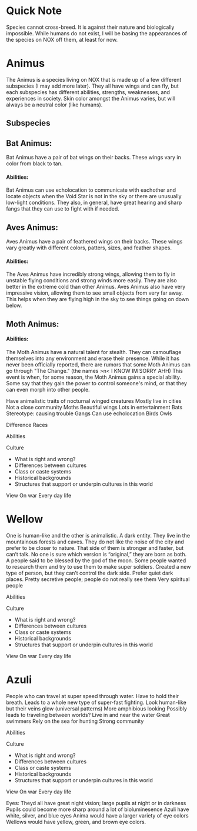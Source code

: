 # Quick Note
Species cannot cross-breed. It is against their nature and biologically impossible. While humans do not exist, I will be basing the appearances of the species on NOX off them, at least for now.

# Animus
The Animus is a species living on NOX that is made up of a few different subspecies (I may add more later). They all have wings and can fly, but each subspecies has different abilities, strengths, weaknesses, and experiences in society. Skin color amongst the Animus varies, but will always be a neutral color (like humans).

## Subspecies

## Bat Animus:
Bat Animus have a pair of bat wings on their backs. These wings vary in color from black to tan. 

#### Abilities:
Bat Animus can use echolocation to communicate with eachother and locate objects when the Void Star is not in the sky or there are unusually low-light conditions. They also, in general, have great hearing and sharp fangs that they can use to fight with if needed. 


## Aves Animus: 
Aves Animus have a pair of feathered wings on their backs. These wings vary greatly with different colors, patters, sizes, and feather shapes. 

#### Abilities:
The Aves Animus have incredibly strong wings, allowing them to fly in unstable flying conditions and strong winds more easily. They are also better in the extreme cold than other Animus. Aves Animus also have very impressive vision, allowing them to see small objects from very far away. This helps when they are flying high in the sky to see things going on down below. 


## Moth Animus:

#### Abilities:
The Moth Animus have a natural talent for stealth. They can camouflage themselves into any environment and erase their presence. While it has never been officially reported, there are rumors that some Moth Animus can go through "The Change." (the names >n< I KNOW IM SORRY AHH) This event is when, for some reason, the Moth Animus gains a special ability. Some say that they gain the power to control someone's mind, or that they can even morph into other people. 


Have animalistic traits of nocturnal winged creatures
Mostly live in cities
Not a close community
Moths
Beautiful wings
Lots in entertainment 
Bats
Stereotype: causing trouble 
Gangs
Can use echolocation 
Birds
Owls

Difference Races



Abilities 

Culture
- What is right and wrong?
- Differences between cultures
- Class or caste systems
- Historical backgrounds
- Structures that support or underpin cultures in this world

View On war
Every day life



# Wellow
One is human-like and the other is animalistic. A dark entity. 
They live in the mountainous forests and caves.
They do not like the noise of the city and prefer to be closer to nature.
That side of them is stronger and faster, but can’t talk. 
No one is sure which version is “original,” they are born as both. 
A people said to be blessed by the god of the moon.
Some people wanted to research them and try to use them to make super soldiers. Created a new type of person, but they can’t control the dark side. 
Prefer quiet dark places.
Pretty secretive people; people do not really see them
Very spiritual people

Abilities 

Culture
- What is right and wrong?
- Differences between cultures
- Class or caste systems
- Historical backgrounds
- Structures that support or underpin cultures in this world

View On war
Every day life


# Azuli
People who can travel at super speed through water. 
Have to hold their breath. 
Leads to a whole new type of super-fast fighting. 
Look human-like but their veins glow (universal patterns)
More amphibious looking
Possibly leads to traveling between worlds?
Live in and near the water
Great swimmers
Rely on the sea for hunting
Strong community 

Abilities

Culture
- What is right and wrong?
- Differences between cultures
- Class or caste systems
- Historical backgrounds
- Structures that support or underpin cultures in this world

View On war
Every day life


Eyes:
Theyd all have great night vision; large pupils at night or in darkness
Pupils could become more sharp around a lot of bioluminesence 
Azuli have white, silver, and blue eyes
Anima would have a larger variety of eye colors
Wellows would have yellow, green, and brown eye colors.


